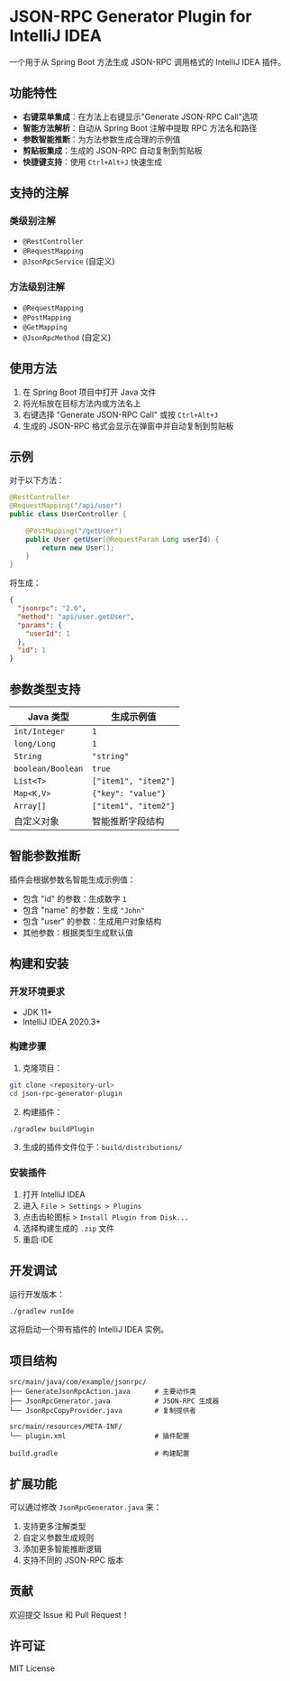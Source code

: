 # JSON-RPC Generator Plugin for IntelliJ IDEA

一个用于从 Spring Boot 方法生成 JSON-RPC 调用格式的 IntelliJ IDEA 插件。

## 功能特性

- **右键菜单集成**：在方法上右键显示"Generate JSON-RPC Call"选项
- **智能方法解析**：自动从 Spring Boot 注解中提取 RPC 方法名和路径
- **参数智能推断**：为方法参数生成合理的示例值
- **剪贴板集成**：生成的 JSON-RPC 自动复制到剪贴板
- **快捷键支持**：使用 `Ctrl+Alt+J` 快速生成

## 支持的注解

### 类级别注解
- `@RestController`
- `@RequestMapping`
- `@JsonRpcService` (自定义)

### 方法级别注解
- `@RequestMapping`
- `@PostMapping`
- `@GetMapping`
- `@JsonRpcMethod` (自定义)

## 使用方法

1. 在 Spring Boot 项目中打开 Java 文件
2. 将光标放在目标方法内或方法名上
3. 右键选择 "Generate JSON-RPC Call" 或按 `Ctrl+Alt+J`
4. 生成的 JSON-RPC 格式会显示在弹窗中并自动复制到剪贴板

## 示例

对于以下方法：

```java
@RestController
@RequestMapping("/api/user")
public class UserController {
    
    @PostMapping("/getUser")
    public User getUser(@RequestParam Long userId) {
        return new User();
    }
}
```

将生成：

```json
{
  "jsonrpc": "2.0",
  "method": "api/user.getUser",
  "params": {
    "userId": 1
  },
  "id": 1
}
```

## 参数类型支持

| Java 类型 | 生成示例值 |
|-----------|------------|
| `int/Integer` | `1` |
| `long/Long` | `1` |
| `String` | `"string"` |
| `boolean/Boolean` | `true` |
| `List<T>` | `["item1", "item2"]` |
| `Map<K,V>` | `{"key": "value"}` |
| `Array[]` | `["item1", "item2"]` |
| 自定义对象 | 智能推断字段结构 |

## 智能参数推断

插件会根据参数名智能生成示例值：

- 包含 "id" 的参数：生成数字 `1`
- 包含 "name" 的参数：生成 `"John"`
- 包含 "user" 的参数：生成用户对象结构
- 其他参数：根据类型生成默认值

## 构建和安装

### 开发环境要求
- JDK 11+
- IntelliJ IDEA 2020.3+

### 构建步骤

1. 克隆项目：
```bash
git clone <repository-url>
cd json-rpc-generator-plugin
```

2. 构建插件：
```bash
./gradlew buildPlugin
```

3. 生成的插件文件位于：`build/distributions/`

### 安装插件

1. 打开 IntelliJ IDEA
2. 进入 `File > Settings > Plugins`
3. 点击齿轮图标 > `Install Plugin from Disk...`
4. 选择构建生成的 `.zip` 文件
5. 重启 IDE

## 开发调试

运行开发版本：
```bash
./gradlew runIde
```

这将启动一个带有插件的 IntelliJ IDEA 实例。

## 项目结构

```
src/main/java/com/example/jsonrpc/
├── GenerateJsonRpcAction.java      # 主要动作类
├── JsonRpcGenerator.java           # JSON-RPC 生成器
└── JsonRpcCopyProvider.java        # 复制提供者

src/main/resources/META-INF/
└── plugin.xml                      # 插件配置

build.gradle                        # 构建配置
```

## 扩展功能

可以通过修改 `JsonRpcGenerator.java` 来：

1. 支持更多注解类型
2. 自定义参数生成规则
3. 添加更多智能推断逻辑
4. 支持不同的 JSON-RPC 版本

## 贡献

欢迎提交 Issue 和 Pull Request！

## 许可证

MIT License
